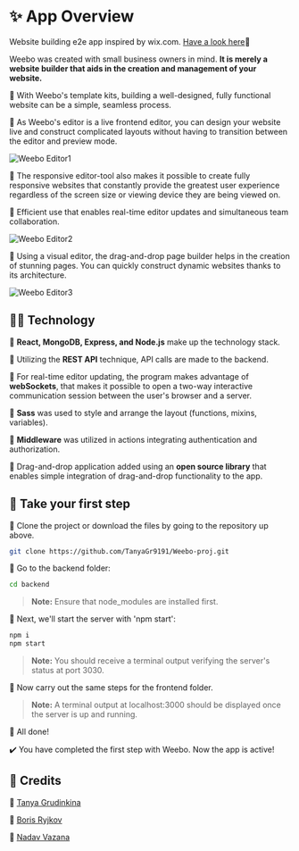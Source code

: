 # ✨ App Overview

Website building e2e app inspired by wix.com. [Have a look here](https://weebo-proj.onrender.com/)🚩

Weebo was created with small business owners in mind. **It is merely a website builder that aids in the creation and management of your website.**

📌 With Weebo's template kits, building a well-designed, fully functional website can be a simple, seamless process.

📌 As Weebo's editor is a live frontend editor, you can design your website live and construct complicated layouts without having to transition between the editor and preview mode. 

![Weebo Editor1](https://res.cloudinary.com/dxwlsxl5s/image/upload/v1670663658/tnwgurqnqp8qamdebvt3.jpg)

📌 The responsive editor-tool also makes it possible to create fully responsive websites that constantly provide the greatest user experience regardless of the screen size or viewing device they are being viewed on.

📌 Efficient use that enables real-time editor updates and simultaneous team collaboration.

![Weebo Editor2](https://res.cloudinary.com/dxwlsxl5s/image/upload/v1670664324/aq1lzjazjcng81kj37af.jpg)

📌 Using a visual editor, the drag-and-drop page builder helps in the creation of stunning pages. You can quickly construct dynamic websites thanks to its architecture.

![Weebo Editor3](https://res.cloudinary.com/dxwlsxl5s/image/upload/v1670668357/bwn9ch0azaerjgof9nvs.jpg)

## 👩‍💻 Technology

🔸 **React, MongoDB, Express, and Node.js** make up the technology stack. 

🔸 Utilizing the **REST API** technique, API calls are made to the backend. 

🔸 For real-time editor updating, the program makes advantage of **webSockets**, that makes it possible to open a two-way interactive communication session between    the user's browser and a server.

🔸 **Sass** was used to style and arrange the layout (functions, mixins, variables).

🔸 **Middleware** was utilized in actions integrating authentication and authorization.

🔸 Drag-and-drop application added using an **open source library** that enables simple integration of drag-and-drop functionality to the app.

## 🐣 Take your first step

🔹 Clone the project or download the files by going to the repository up above.

```sh
git clone https://github.com/TanyaGr9191/Weebo-proj.git
```
🔹 Go to the backend folder:
```sh
cd backend
```

>**Note:** Ensure that node_modules are installed first.

🔹 Next, we'll start the server with 'npm start':
```sh
npm i
npm start
```
>**Note:** You should receive a terminal output verifying the server's status at port 3030.

🔹 Now carry out the same steps for the frontend folder.

>**Note:** A terminal output at localhost:3000 should be displayed once the server is up and running.

👏 All done! 

✔️ You have completed the first step with Weebo. Now the app is active!

## 👥 Credits

🌟 [Tanya Grudinkina](https://github.com/TanyaGr9191)

🌟 [Boris Ryjkov](https://github.com/BorisRy)

🌟 [Nadav Vazana](https://github.com/NadavVazana)
